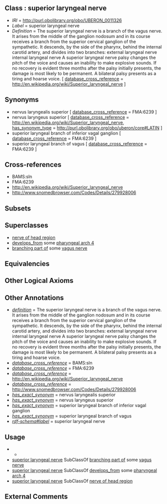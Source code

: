 
## Class : superior laryngeal nerve

 * *IRI* = http://purl.obolibrary.org/obo/UBERON_0011326
 * *Label* = superior laryngeal nerve
 * *Definition* = The superior laryngeal nerve is a branch of the vagus nerve. It arises from the middle of the ganglion nodosum and in its course receives a branch from the superior cervical ganglion of the sympathetic. It descends, by the side of the pharynx, behind the internal carotid artery, and divides into two branches: external laryngeal nerve internal laryngeal nerve A superior laryngeal nerve palsy changes the pitch of the voice and causes an inability to make explosive sounds. If no recovery is evident three months after the palsy initially presents, the damage is most likely to be permanent. A bilateral palsy presents as a tiring and hoarse voice. [ [database_cross_reference](../../ef/oboInOwl#hasDbXref.md) = http://en.wikipedia.org/wiki/Superior_laryngeal_nerve ]

## Synonyms

 * nervus laryngealis superior [ [database_cross_reference](../../ef/oboInOwl#hasDbXref.md) = FMA:6239 ]
 * nervus laryngeus superior [ [database_cross_reference](../../ef/oboInOwl#hasDbXref.md) = http://en.wikipedia.org/wiki/Superior_laryngeal_nerve, [has_synonym_type](../../pe/oboInOwl#hasSynonymType.md) = http://purl.obolibrary.org/obo/uberon/core#LATIN ]
 * superior laryngeal branch of inferior vagal ganglion [ [database_cross_reference](../../ef/oboInOwl#hasDbXref.md) = FMA:6239 ]
 * superior laryngeal branch of vagus [ [database_cross_reference](../../ef/oboInOwl#hasDbXref.md) = FMA:6239 ]

## Cross-references

 * BAMS:sln
 * FMA:6239
 * http://en.wikipedia.org/wiki/Superior_laryngeal_nerve
 * http://www.snomedbrowser.com/Codes/Details/279928006

## Subsets


## Superclasses

 * [nerve of head region](../../UBERON/79/UBERON_0011779.md)
 * [develops_from](../../RO/02/RO_0002202.md) some [pharyngeal arch 4](../../UBERON/15/UBERON_0003115.md)
 * [branching part of](../../RO/80/RO_0002380.md) some [vagus nerve](../../UBERON/59/UBERON_0001759.md)

## Equivalencies


## Other Logical Axioms


## Other Annotations

 * *[definition](../../IAO/15/IAO_0000115.md)* = The superior laryngeal nerve is a branch of the vagus nerve. It arises from the middle of the ganglion nodosum and in its course receives a branch from the superior cervical ganglion of the sympathetic. It descends, by the side of the pharynx, behind the internal carotid artery, and divides into two branches: external laryngeal nerve internal laryngeal nerve A superior laryngeal nerve palsy changes the pitch of the voice and causes an inability to make explosive sounds. If no recovery is evident three months after the palsy initially presents, the damage is most likely to be permanent. A bilateral palsy presents as a tiring and hoarse voice.
 * *[database_cross_reference](../../ef/oboInOwl#hasDbXref.md)* = BAMS:sln
 * *[database_cross_reference](../../ef/oboInOwl#hasDbXref.md)* = FMA:6239
 * *[database_cross_reference](../../ef/oboInOwl#hasDbXref.md)* = http://en.wikipedia.org/wiki/Superior_laryngeal_nerve
 * *[database_cross_reference](../../ef/oboInOwl#hasDbXref.md)* = http://www.snomedbrowser.com/Codes/Details/279928006
 * *[has_exact_synonym](../../ym/oboInOwl#hasExactSynonym.md)* = nervus laryngealis superior
 * *[has_exact_synonym](../../ym/oboInOwl#hasExactSynonym.md)* = nervus laryngeus superior
 * *[has_exact_synonym](../../ym/oboInOwl#hasExactSynonym.md)* = superior laryngeal branch of inferior vagal ganglion
 * *[has_exact_synonym](../../ym/oboInOwl#hasExactSynonym.md)* = superior laryngeal branch of vagus
 * *[rdf-schema#label](../../el/rdf-schema#label.md)* = superior laryngeal nerve

## Usage

 * -
 * [superior laryngeal nerve](../../UBERON/26/UBERON_0011326.md) SubClassOf [branching part of](../../RO/80/RO_0002380.md) some [vagus nerve](../../UBERON/59/UBERON_0001759.md)
 * [superior laryngeal nerve](../../UBERON/26/UBERON_0011326.md) SubClassOf [develops_from](../../RO/02/RO_0002202.md) some [pharyngeal arch 4](../../UBERON/15/UBERON_0003115.md)
 * [superior laryngeal nerve](../../UBERON/26/UBERON_0011326.md) SubClassOf [nerve of head region](../../UBERON/79/UBERON_0011779.md)

## External Comments

